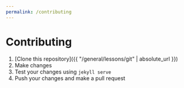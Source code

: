 ```yaml
---
permalink: /contributing
---
```


# Contributing
1. [Clone this repository]({{ "/general/lessons/git" | absolute_url }})
2. Make changes
3. Test your changes using `jekyll serve`
4. Push your changes and make a pull request

